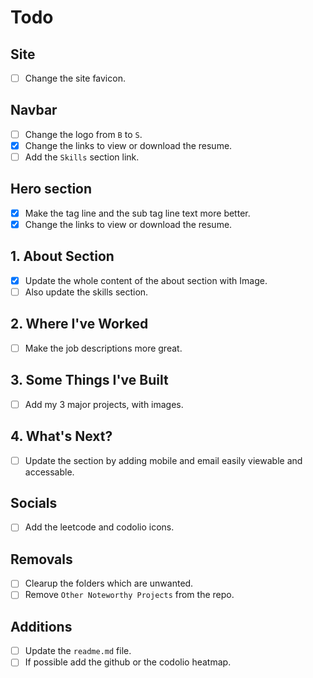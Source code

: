 # Todo

## Site

- [ ] Change the site favicon.

## Navbar

- [ ] Change the logo from `B` to `S`.
- [x] Change the links to view or download the resume.
- [ ] Add the `Skills` section link.

## Hero section

- [x] Make the tag line and the sub tag line text more better.
- [x] Change the links to view or download the resume.

## 1. About Section

- [x] Update the whole content of the about section with Image.
- [ ] Also update the skills section.

## 2. Where I've Worked

- [ ] Make the job descriptions more great.

## 3. Some Things I've Built

- [ ] Add my 3 major projects, with images.

## 4. What's Next?

- [ ] Update the section by adding mobile and email easily viewable and accessable.

## Socials

- [ ] Add the leetcode and codolio icons.

## Removals

- [ ] Clearup the folders which are unwanted.
- [ ] Remove `Other Noteworthy Projects` from the repo.

## Additions

- [ ] Update the `readme.md` file.
- [ ] If possible add the github or the codolio heatmap.
